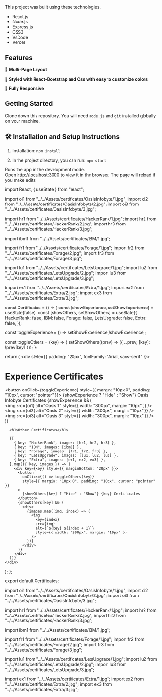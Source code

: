 This project was built using these technologies.

- React.js
- Node.js
- Express.js
- CSS3
- VsCode
- Vercel

## Features

**📖 Multi-Page Layout**

**🎨 Styled with React-Bootstrap and Css with easy to customize colors**

**📱 Fully Responsive**

## Getting Started

Clone down this repository. You will need `node.js` and `git` installed globally on your machine.

## 🛠 Installation and Setup Instructions

1. Installation: `npm install`

2. In the project directory, you can run: `npm start`

Runs the app in the development mode.\
Open [http://localhost:3000](http://localhost:3000) to view it in the browser.
The page will reload if you make edits.




import React, { useState } from "react";

import oi1 from "../../Assets/certificates/OasisInfobyte/1.jpg";
import oi2 from "../../Assets/certificates/OasisInfobyte/2.jpg";
import oi3 from "../../Assets/certificates/OasisInfobyte/3.jpg";

import hr1 from "../../Assets/certificates/HackerRank/1.jpg";
import hr2 from "../../Assets/certificates/HackerRank/2.jpg";
import hr3 from "../../Assets/certificates/HackerRank/3.jpg";

import ibm1 from "../../Assets/certificates/IBM/1.jpg";

import fr1 from "../../Assets/certificates/Forage/1.jpg";
import fr2 from "../../Assets/certificates/Forage/2.jpg";
import fr3 from "../../Assets/certificates/Forage/3.jpg";

import lu1 from "../../Assets/certificates/LetsUpgrade/1.jpg";
import lu2 from "../../Assets/certificates/LetsUpgrade/2.jpg";
import lu3 from "../../Assets/certificates/LetsUpgrade/3.jpg";

import ex1 from "../../Assets/certificates/Extra/1.jpg";
import ex2 from "../../Assets/certificates/Extra/2.jpg";
import ex3 from "../../Assets/certificates/Extra/3.jpg";

const Certificates = () => {
  const [showExperience, setShowExperience] = useState(false);
  const [showOthers, setShowOthers] = useState({
    HackerRank: false,
    IBM: false,
    Forage: false,
    LetsUpgrade: false,
    Extra: false,
  });

  const toggleExperience = () => setShowExperience(!showExperience);

  const toggleOthers = (key) => {
    setShowOthers((prev) => ({ ...prev, [key]: !prev[key] }));
  };

  return (
    <div style={{ padding: "20px", fontFamily: "Arial, sans-serif" }}>
      <h1>Experience Certificates</h1>
      <button onClick={toggleExperience} style={{ margin: "10px 0", padding: "10px", cursor: "pointer" }}>
        {showExperience ? "Hide" : "Show"} Oasis Infobyte Certificates
      </button>
      {showExperience && (
        <div>
          <img src={oi1} alt="Oasis 1" style={{ width: "300px", margin: "10px" }} />
          <img src={oi2} alt="Oasis 2" style={{ width: "300px", margin: "10px" }} />
          <img src={oi3} alt="Oasis 3" style={{ width: "300px", margin: "10px" }} />
        </div>
      )}

      <h1>Other Certificates</h1>

      {[
        { key: "HackerRank", images: [hr1, hr2, hr3] },
        { key: "IBM", images: [ibm1] },
        { key: "Forage", images: [fr1, fr2, fr3] },
        { key: "LetsUpgrade", images: [lu1, lu2, lu3] },
        { key: "Extra", images: [ex1, ex2, ex3] },
      ].map(({ key, images }) => (
        <div key={key} style={{ marginBottom: "20px" }}>
          <button
            onClick={() => toggleOthers(key)}
            style={{ margin: "10px 0", padding: "10px", cursor: "pointer" }}
          >
            {showOthers[key] ? "Hide" : "Show"} {key} Certificates
          </button>
          {showOthers[key] && (
            <div>
              {images.map((img, index) => (
                <img
                  key={index}
                  src={img}
                  alt={`${key} ${index + 1}`}
                  style={{ width: "300px", margin: "10px" }}
                />
              ))}
            </div>
          )}
        </div>
      ))}
    </div>
  );
};

export default Certificates;




import oi1 from "../../Assets/certificates/OasisInfobyte/1.jpg";
import oi2 from "../../Assets/certificates/OasisInfobyte/2.jpg";
import oi3 from "../../Assets/certificates/OasisInfobyte/3.jpg";

import hr1 from "../../Assets/certificates/HackerRank/1.jpg";
import hr2 from "../../Assets/certificates/HackerRank/2.jpg";
import hr3 from "../../Assets/certificates/HackerRank/3.jpg";

import ibm1 from "../../Assets/certificates/IBM/1.jpg";

import fr1 from "../../Assets/certificates/Forage/1.jpg";
import fr2 from "../../Assets/certificates/Forage/2.jpg";
import fr3 from "../../Assets/certificates/Forage/3.jpg";

import lu1 from "../../Assets/certificates/LetsUpgrade/1.jpg";
import lu2 from "../../Assets/certificates/LetsUpgrade/2.jpg";
import lu3 from "../../Assets/certificates/LetsUpgrade/3.jpg";

import ex1 from "../../Assets/certificates/Extra/1.jpg";
import ex2 from "../../Assets/certificates/Extra/2.jpg";
import ex3 from "../../Assets/certificates/Extra/3.jpg";
